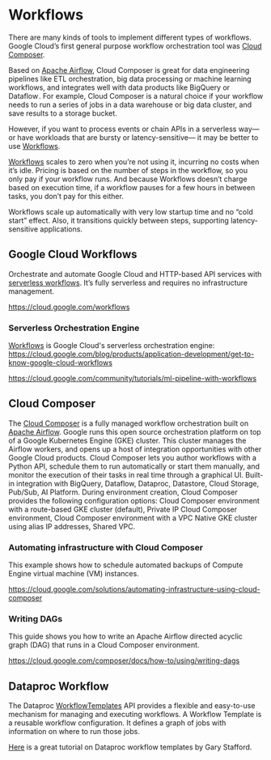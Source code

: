 # Workflows

There are many kinds of tools to implement different types of workflows.
Google Cloud’s first general purpose workflow orchestration tool was [Cloud Composer](https://cloud.google.com/composer).

Based on [Apache Airflow](https://airflow.apache.org/), Cloud Composer is great for data engineering pipelines like ETL orchestration, big data processing or machine learning workflows, and integrates well with data products like BigQuery or Dataflow . For example, Cloud Composer is a natural choice if your workflow needs to run a series of jobs in a data warehouse or big data cluster, and save results to a storage bucket.

However, if you want to process events or chain APIs in a serverless way—or have workloads that are bursty or latency-sensitive— it may be better to use  [Workflows](https://cloud.google.com/workflows). 

[Workflows](https://cloud.google.com/workflows) scales to zero when you’re not using it, incurring no costs when it’s idle. Pricing is based on the number of steps in the workflow, so you only pay if your workflow runs. And because Workflows doesn’t charge based on execution time, if a workflow pauses for a few hours in between tasks, you don’t pay for this either. 

Workflows scale up automatically with very low startup time and no “cold start” effect. Also, it transitions quickly between steps, supporting latency-sensitive applications. 

## Google Cloud Workflows

Orchestrate and automate Google Cloud and HTTP-based API services with [serverless workflows](https://cloud.google.com/blog/products/application-development/get-to-know-google-cloud-workflows).
 It’s fully serverless and requires no infrastructure management.

https://cloud.google.com/workflows

### Serverless Orchestration Engine
[Workflows](https://cloud.google.com/workflows) is Google Cloud's serverless orchestration engine: https://cloud.google.com/blog/products/application-development/get-to-know-google-cloud-workflows


https://cloud.google.com/community/tutorials/ml-pipeline-with-workflows


## Cloud Composer

The [Cloud Composer](https://cloud.google.com/composer) is a fully managed workflow orchestration built on [Apache Airflow](https://airflow.apache.org/). 
Google runs this open source orchestration platform on top of a Google Kubernetes Engine (GKE) cluster. 
 This cluster manages the Airflow workers, and opens up a host of integration opportunities with other Google Cloud products.
Cloud Composer lets you author workflows with a Python API, schedule them to run automatically 
or start them manually, and monitor the execution of their tasks in real time through a graphical UI.
Built-in integration with  BigQuery, Dataflow, Dataproc, Datastore, Cloud Storage, Pub/Sub, AI Platform.
During environment creation, Cloud Composer provides the following configuration options: Cloud Composer environment with a route-based GKE cluster (default), Private IP Cloud Composer environment, Cloud Composer environment with a VPC Native GKE cluster using alias IP addresses, Shared VPC.

### Automating infrastructure with Cloud Composer

This example shows how to schedule automated backups of Compute Engine virtual machine (VM) instances.

https://cloud.google.com/solutions/automating-infrastructure-using-cloud-composer


### Writing DAGs
This guide shows you how to write an Apache Airflow directed acyclic graph (DAG) that runs in a Cloud Composer environment.

https://cloud.google.com/composer/docs/how-to/using/writing-dags


## Dataproc Workflow 

The Dataproc [WorkflowTemplates](https://cloud.google.com/dataproc/docs/reference/rest/v1/projects.regions.workflowTemplates) API provides a flexible and easy-to-use mechanism for managing and executing workflows. A Workflow Template is a reusable workflow configuration. It defines a graph of jobs with information on where to run those jobs.

[Here](https://garystafford.medium.com/using-the-google-cloud-dataproc-workflowtemplates-api-to-automate-spark-and-hadoop-workloads-on-gcp-95b02f54b5f2) is a great tutorial on Dataproc workflow templates by Gary Stafford.

## 